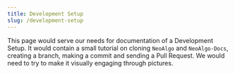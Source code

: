 ```yaml
---
title: Development Setup
slug: /development-setup
---
```


This page would serve our needs for documentation of a Development Setup. It would contain a small tutorial on cloning `NeoAlgo` and `NeoAlgo-Docs`, creating
a branch, making a commit and sending a Pull Request. We would need to try to make it visually engaging through pictures.